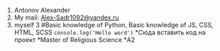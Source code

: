 1. Antonov Alexander
2. My mail: Alex-Sadr1092@yandex.ru 
3. myself 3
#Basic knowledge of Python, Basic knowledge of JS, CSS, HTML, SCSS
```console.log('Hello word')```
*Сюда вставить код на проект
*Master of Religious Science
*А2
